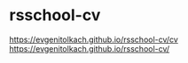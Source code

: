 # rsschool-cv
https://evgenitolkach.github.io/rsschool-cv/cv
https://evgenitolkach.github.io/rsschool-cv/
